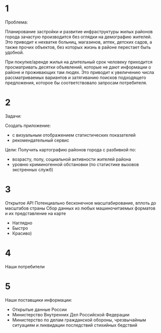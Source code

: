 # 1

Проблема: 

Планирование застройки и развитие инфраструктуры жилых
районов города зачастую производится без оглядки на
демографию жителей. Это приводит к нехватке больниц,
магазинов, аптек, детских садов, а также прочих объектов, без
которых жизнь в районе перестает быть удобной.


При покупке/аренде жилья на длительный срок человеку
приходится просматривать десятки объявлений, которые не дают
информации о районе и проживающих там людях. Это приводит к
увеличению числа рассматриваемых вариантов и затягиванию
поисков подходящего предложения, которое бы соответствовало
запросам потребителя.

# 2

Задачи:

Создать приложение:
- с визуальным отображением статистических показателей
- рекомендательный сервис

Цели:
Получить картографию районов города с разбивкой по:
- возрасту, полу, социальной активности жителей района
- уровню криминогенной обстановки (по статистике вызовов
экстренных служб)

# 3

Открытое API
Потенциально бесконечное масштабирование, вплоть до масштабов страны
Сбор данных из любых машиночитаемых форматов и их представление на карте

+ Наглядно
+ Быстро
+ Красиво)

# 4

Наши потребители

# 5

Наши поставщики информации:
- Открытые данные России
- Министерство Внутренних Дел Российской Федерации
- Министерство по делам гражданской обороны, чрезвычайным ситуациям и ликвидации последствий стихийных бедствий
